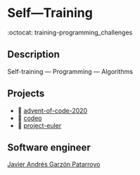 # Self―Training
:octocat: training-programming_challenges

## Description
Self-training ― Programming ― Algorithms

## Projects
* :open_file_folder: [advent-of-code-2020](https://adventofcode.com/)
* :open_file_folder: [codeo](https://codeo.app/)
* :open_file_folder: [project-euler](https://projecteuler.net/)

## Software engineer
[Javier Andrés Garzón Patarroyo](https://www.javierandresgp.com/)
